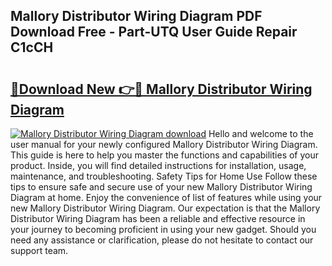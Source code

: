 ## Mallory Distributor Wiring Diagram PDF Download Free - Part-UTQ User Guide Repair C1cCH

# <h2><a href="http://dftmris.blite.top/?on=Mallory+Distributor+Wiring+Diagram">🔗Download New 👉🔴 Mallory Distributor Wiring Diagram</a></h2>

[![Mallory Distributor Wiring Diagram download](https://i.imgur.com/lujVjoI.png)](http://dftmris.blite.top/?on=Mallory+Distributor+Wiring+Diagram)
Hello and welcome to the user manual for your newly configured Mallory Distributor Wiring Diagram. This guide is here to help you master the functions and capabilities of your product. Inside, you will find detailed instructions for installation, usage, maintenance, and troubleshooting. Safety Tips for Home Use Follow these tips to ensure safe and secure use of your new Mallory Distributor Wiring Diagram at home. Enjoy the convenience of list of features while using your new Mallory Distributor Wiring Diagram. Our expectation is that the Mallory Distributor Wiring Diagram has been a reliable and effective resource in your journey to becoming proficient in using your new gadget. Should you need any assistance or clarification, please do not hesitate to contact our support team.
